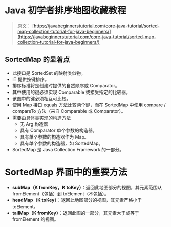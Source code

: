 # Java 初学者排序地图收藏教程

> 原文： [https://javabeginnerstutorial.com/core-java-tutorial/sorted-map-collection-tutorial-for-java-beginners/](https://javabeginnerstutorial.com/core-java-tutorial/sorted-map-collection-tutorial-for-java-beginners/)

## SortedMap 的显着点

*   此接口是 SortedSet 的映射类似物。
*   IT 提供按键排序。
*   排序标准将是创建时提供的自然顺序或 Comparator。
*   其中使用的键必须实现 Comparable 或接受指定的比较器。
*   该图中的键必须相互可比较。
*   使用 Map 接口 equals 方法比较两个键，而在 SortedMap 中使用 compare / compareTo 方法（来自 Comparable 或 Comparator）。
*   需要由具体类实现的构造方法
    *   无 Arg 构造器
    *   具有 Comparator 单个参数的构造器。
    *   具有单个参数的构造器作为 Map。
    *   具有单个参数的构造器，如 SortedMap。
*   SortedMap 是 Java Collection Framework 的一部分。

# SortedMap 界面中的重要方法

*   **subMap（K fromKey，K toKey）**：返回此地图部分的视图，其元素范围从 fromElement（包括）到 toElement（不包括）。
*   **headMap（K toKey）**：返回此地图部分的视图，其元素严格小于 toElement。
*   **tailMap（K fromKey）**：返回此图的一部分，其元素大于或等于 fromElement 的视图。